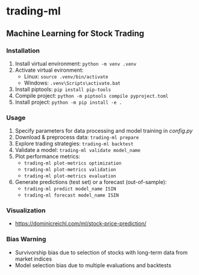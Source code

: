 # trading-ml
## Machine Learning for Stock Trading

### Installation
1. Install virtual environment: `python -m venv .venv`
2. Activate virtual evironment:
    - Linux: `source .venv/bin/activate`
    - Windows: `.venv\Scripts\activate.bat`
3. Install piptools: `pip install pip-tools`
4. Compile project: `python -m piptools compile pyproject.toml`
5. Install project: `python -m pip install -e .`

### Usage
1. Specify parameters for data processing and model training in *config.py*
2. Download & preprocess data: `trading-ml prepare`
3. Explore trading strategies: `trading-ml backtest`
4. Validate a model: `trading-ml validate model_name`
5. Plot performance metrics:
    - `trading-ml plot-metrics optimization`
    - `trading-ml plot-metrics validation`
    - `trading-ml plot-metrics evaluation`
6. Generate predictions (test set) or a forecast (out-of-sample):
    - `trading-ml predict model_name ISIN`
    - `trading-ml forecast model_name ISIN`

### Visualization
- https://dominicreichl.com/ml/stock-price-prediction/

### Bias Warning
- Survivorship bias due to selection of stocks with long-term data from market indices
- Model selection bias due to multiple evaluations and backtests
